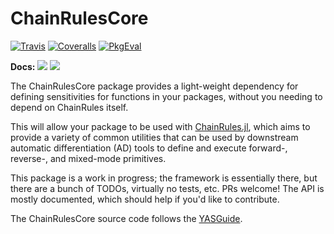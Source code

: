 # ChainRulesCore

[![Travis](https://travis-ci.org/JuliaDiff/ChainRulesCore.jl.svg?branch=master)](https://travis-ci.org/JuliaDiff/ChainRulesCore.jl)
[![Coveralls](https://coveralls.io/repos/github/JuliaDiff/ChainRulesCore.jl/badge.svg?branch=master)](https://coveralls.io/github/JuliaDiff/ChainRulesCore.jl?branch=master)
[![PkgEval](https://juliaci.github.io/NanosoldierReports/pkgeval_badges/C/ChainRulesCore.svg)](https://juliaci.github.io/NanosoldierReports/pkgeval_badges/report.html)

**Docs:**
[![](https://img.shields.io/badge/docs-master-blue.svg)](https://JuliaDiff.github.io/ChainRulesCore.jl/dev)
[![](https://img.shields.io/badge/docs-stable-blue.svg)](https://JuliaDiff.github.io/ChainRulesCore.jl/stable)

The ChainRulesCore package provides a light-weight dependency for defining sensitivities for functions in your packages, without you needing to depend on ChainRules itself.

This will allow your package to be used with [ChainRules.jl](https://github.com/JuliaDiff/ChainRules.jl), which aims to provide a variety of common utilities that can be used by downstream automatic differentiation (AD) tools to define and execute forward-, reverse-, and mixed-mode primitives.

This package is a work in progress; the framework is essentially there, but there are a bunch of TODOs, virtually no tests, etc. PRs welcome! The API is mostly documented, which should help if you'd like to contribute.

The ChainRulesCore source code follows the [YASGuide](https://github.com/jrevels/YASGuide).
